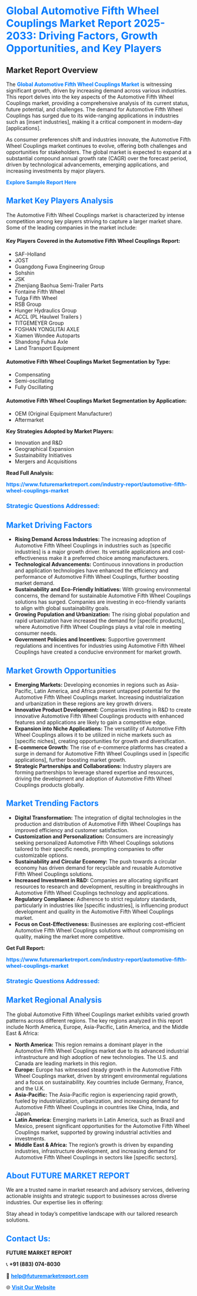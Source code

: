 <h1 style="color: #007BFF;">Global Automotive Fifth Wheel Couplings Market Report 2025-2033: Driving Factors, Growth Opportunities, and Key Players</h1>

<section id="overview">
<h2>Market Report Overview</h2>
<p>The <a href="https://www.futuremarketreport.com/industry-report/automotive-fifth-wheel-couplings-market" style="color: #007BFF; text-decoration: none;"><strong>Global Automotive Fifth Wheel Couplings Market</strong></a> is witnessing significant growth, driven by increasing demand across various industries. This report delves into the key aspects of the Automotive Fifth Wheel Couplings market, providing a comprehensive analysis of its current status, future potential, and challenges. The demand for Automotive Fifth Wheel Couplings has surged due to its wide-ranging applications in industries such as [insert industries], making it a critical component in modern-day [applications].</p>
<p>As consumer preferences shift and industries innovate, the Automotive Fifth Wheel Couplings market continues to evolve, offering both challenges and opportunities for stakeholders. The global market is expected to expand at a substantial compound annual growth rate (CAGR) over the forecast period, driven by technological advancements, emerging applications, and increasing investments by major players.</p>
</section>

<section id="overview">
<p><a href="https://www.futuremarketreport.com/request-sample/reportId=59968" style="color: #007BFF; text-decoration: none;"><strong>Explore Sample Report Here</strong></a></p>
</section>

<section id="key-players">
<h2 style="color: #007BFF;">Market Key Players Analysis</h2>
<p>The Automotive Fifth Wheel Couplings market is characterized by intense competition among key players striving to capture a larger market share. Some of the leading companies in the market include:</p>
<h4>Key Players Covered in the Automotive Fifth Wheel Couplings Report:</h4>
<ul><li>SAF-Holland</li><li>JOST</li><li>Guangdong Fuwa Engineering Group</li><li>Sohshin</li><li>JSK</li><li>Zhenjiang Baohua Semi-Trailer Parts</li><li>Fontaine Fifth Wheel</li><li>Tulga Fifth Wheel</li><li>RSB Group</li><li>Hunger Hydraulics Group</li><li>ACCL (PL Haulwel Trailers )</li><li>TITGEMEYER Group</li><li>FOSHAN YONGLITAI AXLE</li><li>Xiamen Wondee Autoparts</li><li>Shandong Fuhua Axle</li><li>Land Transport Equipment</li></ul>
<h4>Automotive Fifth Wheel Couplings Market Segmentation by Type:</h4>
<ul><li>Compensating</li><li>Semi-oscillating</li><li>Fully Oscillating</li></ul>

<h4>Automotive Fifth Wheel Couplings Market Segmentation by Application:</h4>
<ul><li>OEM (Original Equipment Manufacturer)</li><li>Aftermarket</li></ul>
<p><strong>Key Strategies Adopted by Market Players:</strong></p>
<ul>
<li>Innovation and R&D</li>
<li>Geographical Expansion</li>
<li>Sustainability Initiatives</li>
<li>Mergers and Acquisitions</li>
</ul>
</section>

<section>
<p><strong>Read Full Analysis: </strong></p><a href="https://www.futuremarketreport.com/industry-report/automotive-fifth-wheel-couplings-market" style="color: #007BFF; text-decoration: none;"><strong>https://www.futuremarketreport.com/industry-report/automotive-fifth-wheel-couplings-market</strong></a>
<h3 style="color: #007BFF;">Strategic Questions Addressed:</h3>
</section>

<section id="driving-factors">
<h2 style="color: #007BFF;">Market Driving Factors</h2>
<ul>
<li><strong>Rising Demand Across Industries:</strong> The increasing adoption of Automotive Fifth Wheel Couplings in industries such as [specific industries] is a major growth driver. Its versatile applications and cost-effectiveness make it a preferred choice among manufacturers.</li>
<li><strong>Technological Advancements:</strong> Continuous innovations in production and application technologies have enhanced the efficiency and performance of Automotive Fifth Wheel Couplings, further boosting market demand.</li>
<li><strong>Sustainability and Eco-Friendly Initiatives:</strong> With growing environmental concerns, the demand for sustainable Automotive Fifth Wheel Couplings solutions has surged. Companies are investing in eco-friendly variants to align with global sustainability goals.</li>
<li><strong>Growing Population and Urbanization:</strong> The rising global population and rapid urbanization have increased the demand for [specific products], where Automotive Fifth Wheel Couplings plays a vital role in meeting consumer needs.</li>
<li><strong>Government Policies and Incentives:</strong> Supportive government regulations and incentives for industries using Automotive Fifth Wheel Couplings have created a conducive environment for market growth.</li>
</ul>
</section>

<section id="growth-opportunities">
<h2 style="color: #007BFF;">Market Growth Opportunities</h2>
<ul>
<li><strong>Emerging Markets:</strong> Developing economies in regions such as Asia-Pacific, Latin America, and Africa present untapped potential for the Automotive Fifth Wheel Couplings market. Increasing industrialization and urbanization in these regions are key growth drivers.</li>
<li><strong>Innovative Product Development:</strong> Companies investing in R&D to create innovative Automotive Fifth Wheel Couplings products with enhanced features and applications are likely to gain a competitive edge.</li>
<li><strong>Expansion into Niche Applications:</strong> The versatility of Automotive Fifth Wheel Couplings allows it to be utilized in niche markets such as [specific niches], creating opportunities for growth and diversification.</li>
<li><strong>E-commerce Growth:</strong> The rise of e-commerce platforms has created a surge in demand for Automotive Fifth Wheel Couplings used in [specific applications], further boosting market growth.</li>
<li><strong>Strategic Partnerships and Collaborations:</strong> Industry players are forming partnerships to leverage shared expertise and resources, driving the development and adoption of Automotive Fifth Wheel Couplings products globally.</li>
</ul>
</section>

<section id="trending-factors">
<h2 style="color: #007BFF;">Market Trending Factors</h2>
<ul>
<li><strong>Digital Transformation:</strong> The integration of digital technologies in the production and distribution of Automotive Fifth Wheel Couplings has improved efficiency and customer satisfaction.</li>
<li><strong>Customization and Personalization:</strong> Consumers are increasingly seeking personalized Automotive Fifth Wheel Couplings solutions tailored to their specific needs, prompting companies to offer customizable options.</li>
<li><strong>Sustainability and Circular Economy:</strong> The push towards a circular economy has driven demand for recyclable and reusable Automotive Fifth Wheel Couplings solutions.</li>
<li><strong>Increased Investment in R&D:</strong> Companies are allocating significant resources to research and development, resulting in breakthroughs in Automotive Fifth Wheel Couplings technology and applications.</li>
<li><strong>Regulatory Compliance:</strong> Adherence to strict regulatory standards, particularly in industries like [specific industries], is influencing product development and quality in the Automotive Fifth Wheel Couplings market.</li>
<li><strong>Focus on Cost-Effectiveness:</strong> Businesses are exploring cost-efficient Automotive Fifth Wheel Couplings solutions without compromising on quality, making the market more competitive.</li>
</ul>
</section>

<section>
<p><strong>Get Full Report: </strong></p><a href="https://www.futuremarketreport.com/industry-report/automotive-fifth-wheel-couplings-market" style="color: #007BFF; text-decoration: none;"><strong>https://www.futuremarketreport.com/industry-report/automotive-fifth-wheel-couplings-market</strong></a>
<h3 style="color: #007BFF;">Strategic Questions Addressed:</h3>
</section>


<section id="regional-analysis">
<h2 style="color: #007BFF;">Market Regional Analysis</h2>
<p>The global Automotive Fifth Wheel Couplings market exhibits varied growth patterns across different regions. The key regions analyzed in this report include North America, Europe, Asia-Pacific, Latin America, and the Middle East & Africa:</p>
<ul>
<li><strong>North America:</strong> This region remains a dominant player in the Automotive Fifth Wheel Couplings market due to its advanced industrial infrastructure and high adoption of new technologies. The U.S. and Canada are leading markets in this region.</li>
<li><strong>Europe:</strong> Europe has witnessed steady growth in the Automotive Fifth Wheel Couplings market, driven by stringent environmental regulations and a focus on sustainability. Key countries include Germany, France, and the U.K.</li>
<li><strong>Asia-Pacific:</strong> The Asia-Pacific region is experiencing rapid growth, fueled by industrialization, urbanization, and increasing demand for Automotive Fifth Wheel Couplings in countries like China, India, and Japan.</li>
<li><strong>Latin America:</strong> Emerging markets in Latin America, such as Brazil and Mexico, present significant opportunities for the Automotive Fifth Wheel Couplings market, supported by growing industrial activities and investments.</li>
<li><strong>Middle East & Africa:</strong> The region’s growth is driven by expanding industries, infrastructure development, and increasing demand for Automotive Fifth Wheel Couplings in sectors like [specific sectors].</li>
</ul>
</section>

<footer>
<h2 style="color: #007BFF;">About FUTURE MARKET REPORT</h2>
<p>We are a trusted name in market research and advisory services, delivering actionable insights and strategic support to businesses across diverse industries. Our expertise lies in offering:</p>

<p>Stay ahead in today’s competitive landscape with our tailored research solutions.</p>

<h2 style="color: #007BFF;">Contact Us:</h2>
<p><strong>FUTURE MARKET REPORT</strong></p>
<p>📞 <strong>+91 (883) 074-8030</strong></p>
<p>📧 <strong><a href="mailto:help@futuremarketreport.com" style="color: #007BFF;">help@futuremarketreport.com</a></strong></p>
<p>🌐 <strong><a href="https://www.futuremarketreport.com/" style="color: #007BFF;">Visit Our Website</a></strong></p>
</footer>